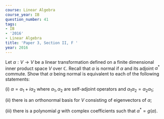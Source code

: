 ```yaml
---
course: Linear Algebra
course_year: IB
question_number: 41
tags:
- IB
- '2016'
- Linear Algebra
title: 'Paper 3, Section II, F '
year: 2016
---
```




Let $\alpha: V \rightarrow V$ be a linear transformation defined on a finite dimensional inner product space $V$ over $\mathbb{C}$. Recall that $\alpha$ is normal if $\alpha$ and its adjoint $\alpha^{*}$ commute. Show that $\alpha$ being normal is equivalent to each of the following statements:

(i) $\alpha=\alpha_{1}+i \alpha_{2}$ where $\alpha_{1}, \alpha_{2}$ are self-adjoint operators and $\alpha_{1} \alpha_{2}=\alpha_{2} \alpha_{1}$;

(ii) there is an orthonormal basis for $V$ consisting of eigenvectors of $\alpha$;

(iii) there is a polynomial $g$ with complex coefficients such that $\alpha^{*}=g(\alpha)$.